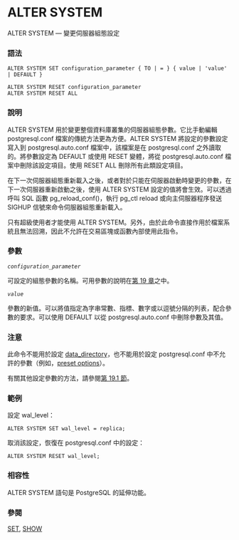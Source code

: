 # ALTER SYSTEM

ALTER SYSTEM — 變更伺服器組態設定

### 語法

```
ALTER SYSTEM SET configuration_parameter { TO | = } { value | 'value' | DEFAULT }

ALTER SYSTEM RESET configuration_parameter
ALTER SYSTEM RESET ALL
```

### 說明

ALTER SYSTEM 用於變更整個資料庫叢集的伺服器組態參數。它比手動編輯 postgresql.conf 檔案的傳統方法更為方便。ALTER SYSTEM 將設定的參數設定寫入到 postgresql.auto.conf 檔案中，該檔案是在 postgresql.conf 之外讀取的。將參數設定為 DEFAULT 或使用 RESET 變體，將從 postgresql.auto.conf 檔案中刪除該設定項目。使用 RESET ALL 刪除所有此類設定項目。

在下一次伺服器組態重新載入之後，或者對於只能在伺服器啟動時變更的參數，在下一次伺服器重新啟動之後，使用 ALTER SYSTEM 設定的值將會生效。可以透過呼叫 SQL 函數 pg\_reload\_conf()，執行 pg\_ctl reload 或向主伺服器程序發送 SIGHUP 信號來命令伺服器組態重新載入。

只有超級使用者才能使用 ALTER SYSTEM。另外，由於此命令直接作用於檔案系統且無法回溯，因此不允許在交易區塊或函數內部使用此指令。

### 參數

_`configuration_parameter`_

可設定的組態參數的名稱。可用參數的說明在[第 19 章](../../server-administration/server-configuration/)之中。

_`value`_

參數的新值。可以將值指定為字串常數、指標、數字或以逗號分隔的列表，配合參數的要求。可以使用 DEFAULT 以從 postgresql.auto.conf 中刪除參數及其值。

### 注意

此命令不能用於設定 [data\_directory](../../server-administration/server-configuration/file-locations.md#data\_directory-string)，也不能用於設定 postgresql.conf 中不允許的參數（例如，[preset options](../../server-administration/server-configuration/19.15.-yu-xian-pei-zhi-de-can-shu.md)）。

有關其他設定參數的方法，請參閱[第 19.1 節](../../server-administration/server-configuration/setting-parameters.md)。

### 範例

設定 wal\_level：

```
ALTER SYSTEM SET wal_level = replica;
```

取消該設定，恢復在 postgresql.conf 中的設定：

```
ALTER SYSTEM RESET wal_level;
```

### 相容性

ALTER SYSTEM 語句是 PostgreSQL 的延伸功能。

### 參閱

[SET](set.md), [SHOW](show.md)
